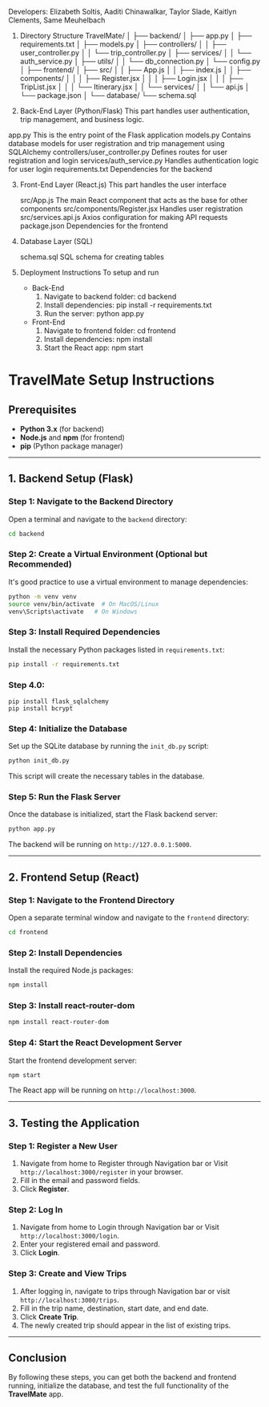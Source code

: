 Developers: Elizabeth Soltis, Aaditi Chinawalkar, Taylor Slade, Kaitlyn Clements, Same Meuhelbach
1. Directory Structure
  TravelMate/
│
├── backend/
│   ├── app.py
│   ├── requirements.txt
│   ├── models.py
│   ├── controllers/
│   │   ├── user_controller.py
│   │   └── trip_controller.py
│   ├── services/
│   │   └── auth_service.py
│   ├── utils/
│   │   └── db_connection.py
│   └── config.py
│
├── frontend/
│   ├── src/
│   │   ├── App.js
│   │   ├── index.js
│   │   ├── components/
│   │   │   ├── Register.jsx
│   │   │   ├── Login.jsx
│   │   │   ├── TripList.jsx
│   │   │   └── Itinerary.jsx
│   │   └── services/
│   │       └── api.js
│   └── package.json
│
└── database/
    └── schema.sql

2. Back-End Layer (Python/Flask)
   This part handles user authentication, trip management, and business logic.
   
  app.py
    This is the entry point of the Flask application
   models.py
     Contains database models for user registration and trip management using SQLAlchemy
   controllers/user_controller.py
     Defines routes for user registration and login
   services/auth_service.py
     Handles authentication logic for user login
   requirements.txt
     Dependencies for the backend

3. Front-End Layer (React.js)
   This part handles the user interface

   src/App.js
     The main React component that acts as the base for other components
   src/components/Register.jsx
     Handles user registration
   src/services.api.js
     Axios configuration for making API requests
   package.json
     Dependencies for the frontend

4. Database Layer (SQL)
   
   schema.sql
     SQL schema for creating tables

5. Deployment Instructions
   To setup and run
   -  Back-End
       1. Navigate to backend folder: cd backend
       2. Install dependencies: pip install -r requirements.txt
       3. Run the server: python app.py
    - Front-End
        1. Navigate to frontend folder: cd frontend
        2. Install dependencies: npm install
        3. Start the React app: npm start


# TravelMate Setup Instructions

## Prerequisites
- **Python 3.x** (for backend)
- **Node.js** and **npm** (for frontend)
- **pip** (Python package manager)

---

## 1. Backend Setup (Flask)

### Step 1: Navigate to the Backend Directory
Open a terminal and navigate to the `backend` directory:
```bash
cd backend
```

### Step 2: Create a Virtual Environment (Optional but Recommended)
It's good practice to use a virtual environment to manage dependencies:
```bash
python -m venv venv
source venv/bin/activate  # On MacOS/Linux
venv\Scripts\activate   # On Windows
```

### Step 3: Install Required Dependencies
Install the necessary Python packages listed in `requirements.txt`:
```bash
pip install -r requirements.txt
```

### Step 4.0: 
```
pip install flask_sqlalchemy
pip install bcrypt
```

### Step 4: Initialize the Database
Set up the SQLite database by running the `init_db.py` script:
```bash
python init_db.py
```

This script will create the necessary tables in the database.

### Step 5: Run the Flask Server
Once the database is initialized, start the Flask backend server:
```bash
python app.py
```

The backend will be running on `http://127.0.0.1:5000`.

---

## 2. Frontend Setup (React)

### Step 1: Navigate to the Frontend Directory
Open a separate terminal window and navigate to the `frontend` directory:
```bash
cd frontend
```

### Step 2: Install Dependencies
Install the required Node.js packages:
```bash
npm install
```
### Step 3: Install react-router-dom
```bash
npm install react-router-dom
```
### Step 4: Start the React Development Server
Start the frontend development server:
```bash
npm start
```

The React app will be running on `http://localhost:3000`.

---

## 3. Testing the Application

### Step 1: Register a New User
1. Navigate from home to Register through Navigation bar or Visit `http://localhost:3000/register` in your browser.
2. Fill in the email and password fields.
3. Click **Register**.

### Step 2: Log In
1. Navigate from home to Login through Navigation bar or Visit `http://localhost:3000/login`.
2. Enter your registered email and password.
3. Click **Login**.

### Step 3: Create and View Trips
1. After logging in, navigate to trips through Navigation bar or visit `http://localhost:3000/trips`.
2. Fill in the trip name, destination, start date, and end date.
3. Click **Create Trip**.
4. The newly created trip should appear in the list of existing trips.

---

## Conclusion
By following these steps, you can get both the backend and frontend running, initialize the database, and test the full functionality of the **TravelMate** app.

